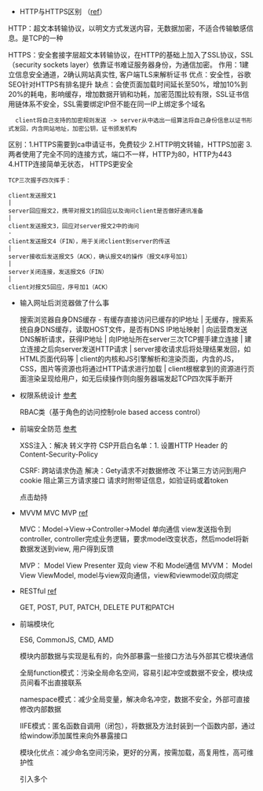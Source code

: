 - HTTP与HTTPS区别 （[ref](https://juejin.cn/post/6844903471565504526)）

HTTP：超文本转输协议，以明文方式发送内容，无数据加密，不适合传输敏感信息。是TCP的一种

HTTPS：安全套接字层超文本转输协议，在HTTP的基础上加入了SSL协议，SSL（security sockets layer）依靠证书难证服务器身份，为通信加密。
作用：1建立信息安全通道，2确认网站真实性, 客户端TLS来解析证书
优点：安全性，谷歌SEO针对HTTPS有排名提升
缺点：会使页面加载时间延长至50%，增加10%到20%的耗电，影响缓存，增加数据开销和功耗，加密范围比较有限，SSL证书信用链体系不安全，SSL需要绑定IP但不能在同一IP上绑定多个域名

      client将自己支持的加密规则发送 -> server从中选出一组算法将自己身份信息以证书形式发回，内含网站地址，加密公钥，证书颁发机构 


区别：1.HTTPS需要到ca申请证书，免费较少
2.HTTP明文转输，HTTPS加密
3.两者使用了完全不同的连接方式，端口不一样，HTTP为80，HTTP为443
4.HTTP连接简单无状态， HTTPS更安全


    TCP三次握手四次挥手：
    
    client发送报文1
    |
    server回应报文2，携带对报文1的回应以及询问client是否做好通讯准备 
    |
    client发送报文3，回应对server报文2中的询问
    ·
    client发送报文4（FIN），用于关闭client到server的传送
    |
    server接收后发送报文5（ACK），确认报文4的操作（报文4序号加1）
    |
    server关闭连接，发送报文6（FIN）
    |
    client对报文5回应，序号加1（ACK）


- 输入网址后浏览器做了什么事

  搜索浏览器自身DNS缓存 - 有缓存直接访问已缓存的IP地址
  |
  无缓存，搜索系统自身DNS缓存，读取HOST文件，是否有DNS IP地址映射
  |
  向运营商发送DNS解析请求，获得IP地址
  |
  向IP地址所在server三次TCP握手建立连接
  |
  建立连接之后向server发送HTTP请求
  |
  server接收请求后将处理结果发回，如HTML页面代码等
  |
  client的内核和JS引擎解析和渲染页面，内含的JS，CSS，图片等资源也将通过HTTP请求进行加载
  |
  client根椐拿到的资源进行页面渲染呈现给用户，如无后续操作则向服务器端发起TCP四次挥手断开



- 权限系统设计 [参考](https://www.cnblogs.com/niuli1987/p/9871182.html)

  RBAC类（基于角色的访问控制role based access control）

- 前端安全防范 [参考](https://juejin.cn/post/6844904020562165773)

  XSS注入：解决 转义字符
  CSP开启白名单：1. 设置HTTP Header 的 Content-Security-Policy

  CSRF: 跨站请求伪造
  解决：Gety请求不对数据修改
  不让第三方访问到用户cookie
  阻止第三方请求接口
  请求时附带证信息，如验证码或着token

  点击劫持


- MVVM MVC MVP [ref](https://www.ruanyifeng.com/blog/2015/02/mvcmvp_mvvm.html)

  MVC：Model->View->Controller->Model 单向通信
  view发送指令到controller, controller完成业务逻辑，要求model改变状态，然后model将新数据发送到view, 用户得到反馈

  MVP： Model View Presenter 双向 view 不和 Model通信
  MVVM： Model View ViewModel, model与view双向通信，view和viewmodel双向绑定

- RESTful [ref](https://www.ruanyifeng.com/blog/2018/10/restful-api-best-practices.html)

  GET, POST, PUT, PATCH, DELETE
  PUT和PATCH


- 前端模块化

  ES6, CommonJS, CMD, AMD

  模块内部数据与实现是私有的，向外部暴露一些接口方法与外部其它模块通信

  全局function模式：污染全局命名空间，容易引起冲空或数据不安全，模块成员间看不出直接联系

  namespace模式：减少全局变量，解决命名冲空，数据不安全，外部可直接修改内部数据

  IIFE模式：匿名函数自调用（闭包），将数据及方法封装到一个函数内部，通过给window添加属性来向外暴露接口

  模块化优点：减少命名空间污染，更好的分离，按需加载，高复用性，高可维护性

  引入多个<script>后的问题：请求过多，依赖模糊

  1）CommonJS Node应用模块采用了此种方式，每个文件为一个模块，有自己的作用域，文件内变量、函数、类私有，在服务器端是同步加载，浏览器端需要提前编译打包 browserify

  不会污染全局作用域

  模块只在第一次加载时运行，运行结果缓存，多次加载需要清缓存

  模块加载顺序按在代码中出现的顺序

  output module.exports = value or module.xxx = value

  import require('xxx') //file name or path

  输入为被输出值的拷贝，输出后模块内部变化无法再影响此值

  2）AMD 非同步，浏览器端常用

      define(function() { return 模块})
      
      define(['module1', 'module2'], function() {})
      
      require(['module1', 'module2'], function () {})
      
      会发送多个请求，且依赖顺序不能错 ，解决require.js

    3) CMD 结合前两者，加载异步，使用时才执行，用于浏览器端（sea.js）

    4) ES6

  export { }

  import {func1, func2} from ".."


- require和import的区别

  require -> CommonJS，导入模块为值传递或者引用传递

  import -> ES6 Module, default为独有关键字，导入为强绑定




- 弹盒及响应式 [refs](https://www.jianshu.com/p/c6cae35e2b93)

  flexbox在项目中的应用:

    1) 居中显示某个DIV

  a. BFC: 左右两边固定宽度，中间不设宽（自适应，随浏览器大小变化）

       ```
        <div class="container">
            <div class="column"></div>
            <div class="column"></div>
            <div class="column"></div>
        </div>
        
        .column:nth-of-type(1), .column:nth-of-type(2) {
            width: 100px;
            height: 300px;
        }
        .column:nth-of-type(1) {
            float: left;
        }
        .column:nth-of-type(2) {
            float: right
        }
        .column:nth-of-type(3) {
            overflow: hidden; // create bfc
            height: 300px;
        }
       ```

  b. absolute

    ```
    <div class="parent">
      <div class="child"></div>
    </div>
    
    .parent {
        position: relative;
    }
    .child {
        position: absolute;
        top: 50%;
        left: 50%;
        transform: translate(-50%, -50%) //CSS3 IE8不支持 
    }
    ```

  c. FLEX -> IE9不支持
    ```
    .parent {
        display: flex;
        justify-content: center;
        align-items: center;
    }
    
    ```

  d. table-cell -> IE8不支持

    ```
    .parent {
        display: table;
        width: 100%;
        height: 100%;
    }
    .child {
        display: table-cell;
        vertical-align: middle;
        text-align: center;
    }
    ```

  e.伪类

    ```
    .parent {
        width: 300px;
        height: 300px;
        text-align: center;
    }
    .parent::before {
        content: '';
        display: inline-block;
        width: 0;
        height: 100%;
        vertical-align: middle
    }
    .child {
        display: inline-block
    }
    ```

  2）使用了flex-wrap 对多个盒子进行自动换行

  3）在某个盒子内部自动做等份处理 flex: 1 (grown 1, shrink 1, basis 0)

  responsive: @media(CSS3)

                针对手机：
                <name="viewport" content="width=device-width, initial-scale=1.0, maximum-scale=1.0, user-scalable=no">

  px: 绝对单位，精确按像素展示，chrome强制最小为12px，想要降到12以下可使用transform:scale

  em: 相对，基准为父节点字体大小，自身定义了font-size的话则整个页面1em都是不一样的值

  rem(css3)：相对，类root em， 根椐根节点html字体大小计算, chrome/ff/ie9+

  vw, vh: 视窗宽高 ， IE9+部份， safari 8+， android browser 4.4+, chrome for android 39, etc.

  vmin, vmax: vw和vh中较小/大的

  CSS3多列布局？




- CSS权重 [参考](https://juejin.cn/post/6844904014962753544)

  内联样式，一个标记为1，依次累加 1 0 0 0

  ID选择器：一个标记为1，依次累加 0 1 0 0

  class, 属性，伪类（:hover, visited, link, active）：有一个标记为1， 依次累加 0 0 1 0

  伪元素(before after)，元素标签： 0 0 0 1

  通配选择器（*）， +， >，〜 不加权重

  !important高于所有未指定，多个规则中同一属性都指定的话则互抵，依照上述情况计算比较



- vue相关

    1.  在2.0版本实现双向绑定及原理

        通过数据劫持发布者-订阅者的方式来实现 -> Object.defineProperty() -> 将每个数据的读写转化为getter/setter, 对象上有get(), set()

        ES5特性，且无法补丁实现，所以不支持IE8及更低版本

        不能检测到对象属性的添加或删除

        [https://my.oschina.net/u/4386652/blog/4281447](https://my.oschina.net/u/4386652/blog/4281447)

    ```js
    
    let book = {}, name = ''
    
    Object.defineProperty(book, 'name', {
        set: function (value) {
            name = value
        },
        get: function () {
            return name + '!'
        }
    })
    
    book.name = 'xxx'
    console.log(book.name) // xxx!
    
    ```

  引申：[https://juejin.cn/post/6844903479044112391](https://juejin.cn/post/6844903479044112391)

  *当实例上的data被使用Object.freeze时，将阻止修改现有property，意味响应系统无法再追踪变化


    2. 组件在项目中的使用：例：通用模态窗口，下拉选择列表, 树状菜单等 
    
    3. 实现不同组件间数据交流的方法
    
        a. 父子组件：子props，emit父
        
        b. vuex
        
        c. 每个new Vue实例的子组件中，根实例可通过$root property访问[ref](https://cn.vuejs.org/v2/guide/components-edge-cases.html), 父级组件实例可通过$parent访问
        
        d. 通过ref访问子组件实例或子元素 
    
        e. 依赖注入，指定父组件可提供给后代组件数据/方法 -> 父provide，子inject [demo](https://codesandbox.io/s/github/vuejs/vuejs.org/tree/master/src/v2/examples/vue-20-dependency-injection?file=/index.html:618-624)
        
        f. vue.prototype['object_name']
        
    4. computed默认只有getter， 但可以自定义setter
    
    5. v-if和v-for同时使用时，v-for有更高的优先级
    
       v-for遍历时，按Object.keys()结果遍历，但是不保证在不同的JS引擎下都一致 
       
    6. 全局组件的注册行为必须在根实例化前发生，props的验证会在组件实例创建之前进行 
    
    
    7. props的type可为自定义函数[ref](https://cn.vuejs.org/v2/guide/components-props.html)
    
    8. 插槽demo（不是太熟）：[参考例子](https://github.com/ErgoSphere/vue-virtual-scroller)
    
    9. 


- ES6相关及在项目中的运用


    1 let, const 
    
       let只在声明的代码块内有效，const为常量无法
       
       for循环使用let时，循环let和内部let两个父子作用域 
       
       ```js
       for (let i = 0; i < 3; i++) {
           let i = "abc"
           console.log(i)
       }
       //输出了3次abc
       ```
       
       let，const无变量提升（声明前调用后），var有（前后无影响）
       
       let, const不允许重复声明 
       
       const不允许声明后再赋值，const保证的是指针是固定的，但指针指向的数据结构是不可变的, 以下两种情况都是对的 
       
       ```js
       const x = 7
       
       const a = {}
       a.b = 8
       const c = []
       c.push('9')
       c.length = 0
       ```

2. 普通函数，箭头函数

   a.箭头函数内的this为定义时所在的对象，不是使用时所在的对象

   b.箭头函数不可以作为构造函数，即不能new

   c.箭头函数不能使用arguments对象，可以使用rest参数代替（...x）

   d.不可使用yield命令，因此箭头函数不能作为generator函数





3. Array.from()

4. 声明变量的方法 ES5(var, function), ES6(var, function, let, const, import, class)

5. 字符串是否包含在另一字符串了，例判断单据编号前三位区分是什么样的单

   ```js
   let s = 'GTX0239302399'
   s.includes('GTX') //ES6
   s.startsWith('GTX') //ES6
   ```
6. 单据补位，如000000001，000000010
   ```js
   let s = '1'
   s.padStart(9, '0')
   ```


- Websocket工作原理 [http://websocket.org/aboutwebsocket.html](http://websocket.org/aboutwebsocket.html)

  握手由HTTP进行，此后与HTTP无关

  通道由client 发起个HTTP连接，服务器收到后打开对应的HOST TCP/IP连接。通道建立后可以无阻挡地通过代理proxy

  client 通过 Upgrade: websocket 告知服务器，服务器接收后同意将协议转为websocket, 然后HTTP连接终止并被websocket连接替代

  1）socket.io使用

  options.transports指定类型，可选websocket, polling, polling-xhr, polling-jsonp



- git管理代码分支

- Promise

- Function.apply() 应用衍生

    1. 将数组各项添加到另一个数组（数组合并） -> arr1, arr2

  a. 遍历arr2的元素push到arr1 <- 改变了arr1

  b. arr1.concat(arr2) <- 返回了新的数组, arr1未变

  c. arr1.push.apply(arr1, arr2)  <- 改变了arr1 [ref](https://developer.mozilla.org/zh-CN/docs/Web/JavaScript/Reference/Global_Objects/Function/apply)



    ### 双向绑定 

初始化时，给每个属性建立getter/setter(Object.defineProperty),
每个都有独立使用一个Dep作为收集器。建立一个Watcher并添加到Dep中。当属性set的时候，由Dep通知Watcher更新页面；get的时候通过Dep查找
相关的Watcher依赖，如果没有使用到该属性，则没有触发到相关函数

无法通过直接赋值修改对象值与getter和setter初始化有关，浏览器对Object.observe支持较差
实际vue（2.0）是根本没做递归的观察，原因是运行速度。

### 初始化到渲染

对数据进行初始化 -> 判断是否有$el和render方法 -> compile -> 返回vnode -> 通过patch(封装了多个基础的创建元素的方法) -> dom

### 生命周期

beforeCreated: 什么都不干

created: 初始化data，实际已做好绑定，但$el仍然是undefined

beforeMounted: 编译好模板，生成为DOM（实际为替换DIV）

mounted: 挂载，旧$el被新$el替换完成

beforeUpdate: 更新视图之前，未渲染，在这里更改状态不会触发重渲染

updated: 视图更新

beforeDestroyed: 销毁实例前，实例仍可用

destroyed: 当前实例和子实例销毁完成后（服务端渲染期不可用）

### vuex

通过Vue.mixin对在beforeCreated的时候注入个$store对象

### 创建对象生成原型链

refs: [https://developer.mozilla.org/zh-CN/docs/Web/JavaScript/Inheritance_and_the_prototype_chain](https://developer.mozilla.org/zh-CN/docs/Web/JavaScript/Inheritance_and_the_prototype_chain)
 
### vue-cli 4.0使用 compression-webpack-plugin v7.1.0以上报错 Cannot read property 'tapPromise' of undefined

1. 降级到6.1.1及以下, vue-cli4的webpack版本为5.0.0, compression-webpack-plugin v7.1.0要求至少为5.1.0

#### 多级嵌套路由父路由必须用<router-view>占位